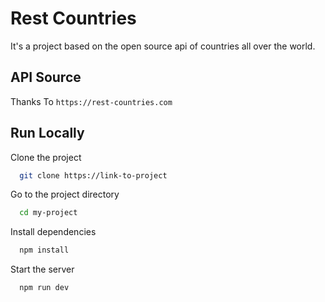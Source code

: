 
#  Rest Countries

It's a project based on the open source api of countries all over the world. 



## API Source

Thanks To `https://rest-countries.com`




## Run Locally

Clone the project

```bash
  git clone https://link-to-project
```

Go to the project directory

```bash
  cd my-project
```

Install dependencies

```bash
  npm install
```

Start the server

```bash
  npm run dev
```

